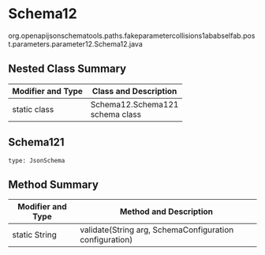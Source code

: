 # Schema12
org.openapijsonschematools.paths.fakeparametercollisions1ababselfab.post.parameters.parameter12.Schema12.java

## Nested Class Summary
| Modifier and Type | Class and Description |
| ----------------- | ---------------------- |
| static class | Schema12.Schema121<br> schema class |

## Schema121
```
type: JsonSchema
```

## Method Summary
| Modifier and Type | Method and Description |
| ----------------- | ---------------------- |
| static String | validate(String arg, SchemaConfiguration configuration) |
